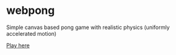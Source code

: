 # webpong

Simple canvas based pong game with realistic physics (uniformly accelerated motion)

[Play here](https://rawgit.com/za-creature/webpong/master/index.html)

